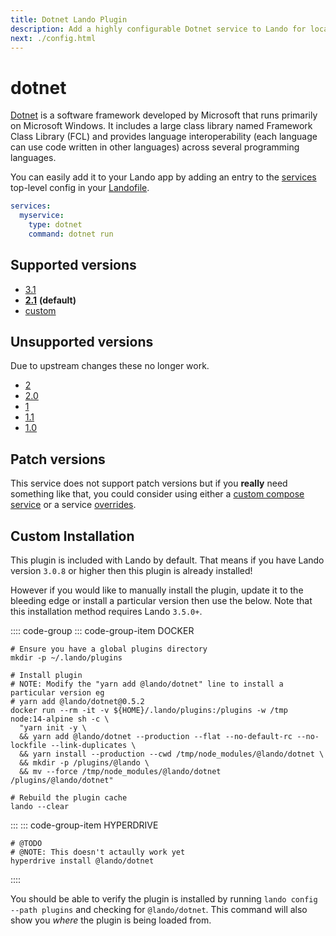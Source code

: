 ```yaml
---
title: Dotnet Lando Plugin
description: Add a highly configurable Dotnet service to Lando for local development with all the power of Docker and Docker Compose.
next: ./config.html
---
```


# dotnet

[Dotnet](https://en.wikipedia.org/wiki/.NET_Framework) is a software framework developed by Microsoft that runs primarily on Microsoft Windows. It includes a large class library named Framework Class Library (FCL) and provides language interoperability (each language can use code written in other languages) across several programming languages.

You can easily add it to your Lando app by adding an entry to the [services](https://docs.lando.dev/config/services.html) top-level config in your [Landofile](https://docs.lando.dev/config).

```yaml
services:
  myservice:
    type: dotnet
    command: dotnet run
```

## Supported versions

*   [3.1](https://hub.docker.com/_/microsoft-dotnet-sdk/)
*   **[2.1](https://hub.docker.com/_/microsoft-dotnet-sdk)** **(default)**
*   [custom](https://docs.lando.dev/config/services.html#building-a-custom-service)

## Unsupported versions

Due to upstream changes these no longer work.

*   [2](https://hub.docker.com/r/microsoft/dotnet/)
*   [2.0](https://hub.docker.com/r/microsoft/dotnet/)
*   [1](https://hub.docker.com/r/microsoft/dotnet/)
*   [1.1](https://hub.docker.com/r/microsoft/dotnet/)
*   [1.0](https://hub.docker.com/r/microsoft/dotnet/)

## Patch versions

This service does not support patch versions but if you **really** need something like that, you could consider using either a [custom compose service](https://docs.lando.dev/compose) or a service [overrides](https://docs.lando.dev/config/services.html#overrides).

## Custom Installation

This plugin is included with Lando by default. That means if you have Lando version `3.0.8` or higher then this plugin is already installed!

However if you would like to manually install the plugin, update it to the bleeding edge or install a particular version then use the below. Note that this installation method requires Lando `3.5.0+`.

:::: code-group
::: code-group-item DOCKER
```bash:no-line-numbers
# Ensure you have a global plugins directory
mkdir -p ~/.lando/plugins

# Install plugin
# NOTE: Modify the "yarn add @lando/dotnet" line to install a particular version eg
# yarn add @lando/dotnet@0.5.2
docker run --rm -it -v ${HOME}/.lando/plugins:/plugins -w /tmp node:14-alpine sh -c \
  "yarn init -y \
  && yarn add @lando/dotnet --production --flat --no-default-rc --no-lockfile --link-duplicates \
  && yarn install --production --cwd /tmp/node_modules/@lando/dotnet \
  && mkdir -p /plugins/@lando \
  && mv --force /tmp/node_modules/@lando/dotnet /plugins/@lando/dotnet"

# Rebuild the plugin cache
lando --clear
```
:::
::: code-group-item HYPERDRIVE
```bash:no-line-numbers
# @TODO
# @NOTE: This doesn't actaully work yet
hyperdrive install @lando/dotnet
```
::::

You should be able to verify the plugin is installed by running `lando config --path plugins` and checking for `@lando/dotnet`. This command will also show you _where_ the plugin is being loaded from.
